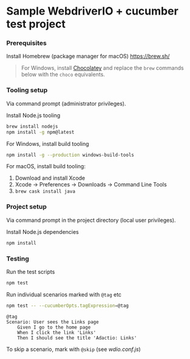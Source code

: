 
Sample WebdriverIO + cucumber test project
==========================================

### Prerequisites
Install Homebrew (package manager for macOS)
https://brew.sh/

> For Windows, install [Chocolatey](https://chocolatey.org/) and replace the `brew` commands below with the `choco` equivalents.

### Tooling setup
Via command prompt (administrator privileges).

Install Node.js tooling
```sh
brew install nodejs
npm install -g npm@latest
```

For Windows, install build tooling
```sh
npm install -g --production windows-build-tools
```

For macOS, install build tooling:
1. Download and install Xcode
2. Xcode -> Preferences -> Downloads -> Command Line Tools
3. `brew cask install java`

### Project setup
Via command prompt in the project directory (local user privileges).

Install Node.js dependencies
```sh
npm install
```

### Testing

Run the test scripts
```sh
npm test
```

Run individual scenarios marked with `@tag` etc
```sh
npm test -- --cucumberOpts.tagExpression=@tag
```

```cucumber
@tag
Scenario: User sees the Links page
    Given I go to the home page
    When I click the link 'Links'
    Then I should see the title 'Adactio: Links'
```

To skip a scenario, mark with `@skip` (see *wdio.conf.js*)
